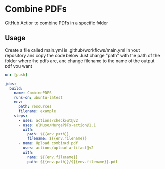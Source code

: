 # Combine PDFs

GitHub Action to combine PDFs in a specific folder

## Usage

Create a file called main.yml in .github/workflows/main.yml in yout repository and copy the code below
Just change "path" with the path of the folder where the pdfs are, and change filename to the name of the output pdf you want

```yml
on: [push]

jobs:
  build:
    name: CombinePDFS
    runs-on: ubuntu-latest
    env:
      path: resources
      filename: example
    steps:
      - uses: actions/checkout@v2
      - uses: elMuso/MergePDFs-action@1.1
        with:
          path: ${{env.path}}
          filename: ${{env.filename}}
      - name: Upload combined pdf
        uses: actions/upload-artifact@v2
        with:
          name: ${{env.filename}}
          path: ${{env.path}}/${{env.filename}}.pdf

```
